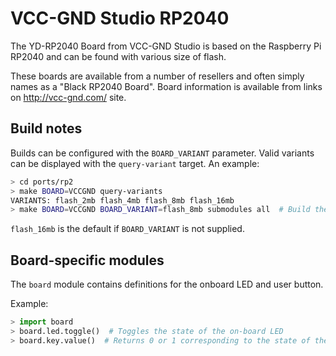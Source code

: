 # VCC-GND Studio RP2040

The YD-RP2040 Board from VCC-GND Studio is based on the Raspberry Pi RP2040
and can be found with various size of flash.

These boards are available from a number of resellers and often simply
names as a "Black RP2040 Board". Board information is available from
links on http://vcc-gnd.com/ site.

## Build notes

Builds can be configured with the `BOARD_VARIANT` parameter. Valid variants
can be displayed with the `query-variant` target. An example:

```bash
> cd ports/rp2
> make BOARD=VCCGND query-variants
VARIANTS: flash_2mb flash_4mb flash_8mb flash_16mb
> make BOARD=VCCGND BOARD_VARIANT=flash_8mb submodules all  # Build the 8 MiB variant
```

`flash_16mb` is the default if `BOARD_VARIANT` is not supplied.

## Board-specific modules

The `board` module contains definitions for the onboard LED and user button.

Example:

```python
> import board
> board.led.toggle()  # Toggles the state of the on-board LED
> board.key.value()  # Returns 0 or 1 corresponding to the state of the user key
```
